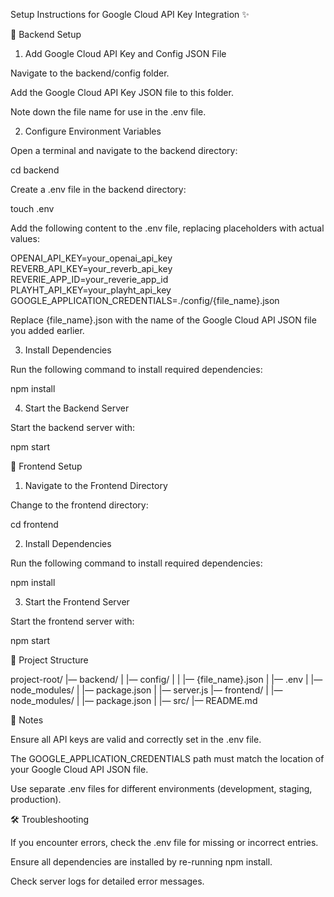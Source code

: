 Setup Instructions for Google Cloud API Key Integration ✨

🔧 Backend Setup

1. Add Google Cloud API Key and Config JSON File

Navigate to the backend/config folder.

Add the Google Cloud API Key JSON file to this folder.

Note down the file name for use in the .env file.

2. Configure Environment Variables

Open a terminal and navigate to the backend directory:

cd backend

Create a .env file in the backend directory:

touch .env

Add the following content to the .env file, replacing placeholders with actual values:

OPENAI_API_KEY=your_openai_api_key
REVERB_API_KEY=your_reverb_api_key
REVERIE_APP_ID=your_reverie_app_id
PLAYHT_API_KEY=your_playht_api_key
GOOGLE_APPLICATION_CREDENTIALS=./config/{file_name}.json

Replace {file_name}.json with the name of the Google Cloud API JSON file you added earlier.

3. Install Dependencies

Run the following command to install required dependencies:

npm install

4. Start the Backend Server

Start the backend server with:

npm start

🔧 Frontend Setup

1. Navigate to the Frontend Directory

Change to the frontend directory:

cd frontend

2. Install Dependencies

Run the following command to install required dependencies:

npm install

3. Start the Frontend Server

Start the frontend server with:

npm start

🚀 Project Structure

project-root/
|— backend/
|   |— config/
|   |   |— {file_name}.json
|   |— .env
|   |— node_modules/
|   |— package.json
|   |— server.js
|— frontend/
|   |— node_modules/
|   |— package.json
|   |— src/
|— README.md

🚧 Notes

Ensure all API keys are valid and correctly set in the .env file.

The GOOGLE_APPLICATION_CREDENTIALS path must match the location of your Google Cloud API JSON file.

Use separate .env files for different environments (development, staging, production).

🛠️ Troubleshooting

If you encounter errors, check the .env file for missing or incorrect entries.

Ensure all dependencies are installed by re-running npm install.

Check server logs for detailed error messages.

